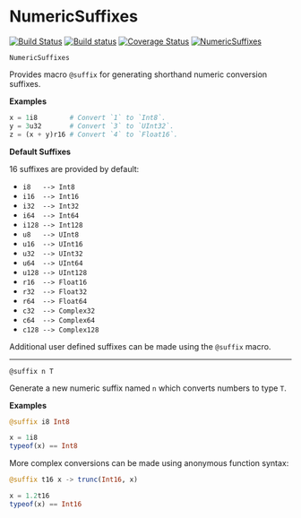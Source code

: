 <!-- Generated by Docile.jl -->

# NumericSuffixes

[![Build Status](https://travis-ci.org/MichaelHatherly/NumericSuffixes.jl.svg?branch=master)](https://travis-ci.org/MichaelHatherly/NumericSuffixes.jl) [![Build status](https://ci.appveyor.com/api/projects/status/o0e0nau6yonqoi4d?svg=true)](https://ci.appveyor.com/project/MichaelHatherly/numericsuffixes-jl) [![Coverage Status](http://codecov.io/github/MichaelHatherly/NumericSuffixes.jl/coverage.svg?branch=master)](http://codecov.io/github/MichaelHatherly/NumericSuffixes.jl?branch=master) [![NumericSuffixes](http://pkg.julialang.org/badges/NumericSuffixes_0.4.svg)](http://pkg.julialang.org/?pkg=NumericSuffixes)

<a name="Main.NumericSuffixes"></a>

```
NumericSuffixes
```

Provides macro `@suffix` for generating shorthand numeric conversion suffixes.

**Examples**

```julia
x = 1i8        # Convert `1` to `Int8`.
y = 3u32       # Convert `3` to `UInt32`.
z = (x + y)r16 # Convert `4` to `Float16`.
```

**Default Suffixes**

16 suffixes are provided by default:

  * `i8   --> Int8`
  * `i16  --> Int16`
  * `i32  --> Int32`
  * `i64  --> Int64`
  * `i128 --> Int128`
  * `u8   --> UInt8`
  * `u16  --> UInt16`
  * `u32  --> UInt32`
  * `u64  --> UInt64`
  * `u128 --> UInt128`
  * `r16  --> Float16`
  * `r32  --> Float32`
  * `r64  --> Float64`
  * `c32  --> Complex32`
  * `c64  --> Complex64`
  * `c128 --> Complex128`

Additional user defined suffixes can be made using the `@suffix` macro.

<hr/>

<a name="NumericSuffixes.@suffix"></a>

```
@suffix n T
```

Generate a new numeric suffix named `n` which converts numbers to type `T`.

**Examples**

```julia
@suffix i8 Int8

x = 1i8
typeof(x) == Int8
```

More complex conversions can be made using anonymous function syntax:

```julia
@suffix t16 x -> trunc(Int16, x)

x = 1.2t16
typeof(x) == Int16
```
